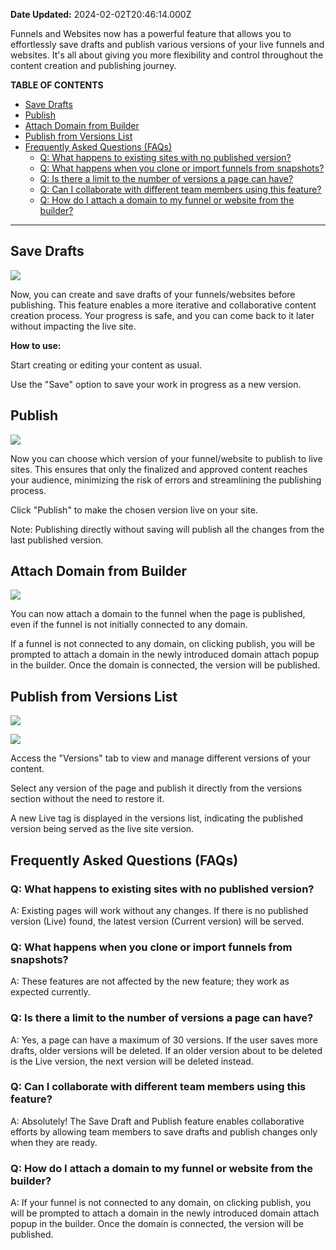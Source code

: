 **Date Updated:** 2024-02-02T20:46:14.000Z

Funnels and Websites now has a powerful feature that allows you to effortlessly save drafts and publish various versions of your live funnels and websites. It's all about giving you more flexibility and control throughout the content creation and publishing journey.

  
**TABLE OF CONTENTS**

* [Save Drafts](#Save-Drafts)
* [Publish](#Publish)
* [Attach Domain from Builder](#Attach-Domain-from-Builder)
* [Publish from Versions List](#Publish-from-Versions-List)
* [Frequently Asked Questions (FAQs)](#Frequently-Asked-Questions-%28FAQs%29)  
   * [Q: What happens to existing sites with no published version?](#Q%3A-What-happens-to-existing-sites-with-no-published-version?)  
   * [Q: What happens when you clone or import funnels from snapshots?](#Q%3A-What-happens-when-you-clone-or-import-funnels-from-snapshots?)  
   * [Q: Is there a limit to the number of versions a page can have?](#Q%3A-Is-there-a-limit-to-the-number-of-versions-a-page-can-have?)  
   * [Q: Can I collaborate with different team members using this feature?](#Q%3A-Can-I-collaborate-with-different-team-members-using-this-feature?)  
   * [Q: How do I attach a domain to my funnel or website from the builder?](#Q%3A-How-do-I-attach-a-domain-to-my-funnel-or-website-from-the-builder?)

---

## Save Drafts

![](https://s3.amazonaws.com/cdn.freshdesk.com/data/helpdesk/attachments/production/155019480176/original/pB1Yp7vkO9_rR5z4YtmkTVN2pst9JAbtwg.png?1706886761)

  
Now, you can create and save drafts of your funnels/websites before publishing. This feature enables a more iterative and collaborative content creation process. Your progress is safe, and you can come back to it later without impacting the live site.

  
**How to use:**

Start creating or editing your content as usual.

Use the "Save" option to save your work in progress as a new version.

  
## Publish

![](https://s3.amazonaws.com/cdn.freshdesk.com/data/helpdesk/attachments/production/155019480352/original/bT7JelbcikusUSQQbbvBjWSq802DwSjcaw.png?1706886803)

Now you can choose which version of your funnel/website to publish to live sites. This ensures that only the finalized and approved content reaches your audience, minimizing the risk of errors and streamlining the publishing process.

  
Click "Publish" to make the chosen version live on your site.

Note: Publishing directly without saving will publish all the changes from the last published version. 

  
## Attach Domain from Builder

![](https://s3.amazonaws.com/cdn.freshdesk.com/data/helpdesk/attachments/production/155019479764/original/BsvuQz1OUX-gVtIJma3z5NzP8Y2x8pM-eA.png?1706886642)

You can now attach a domain to the funnel when the page is published, even if the funnel is not initially connected to any domain.

If a funnel is not connected to any domain, on clicking publish, you will be prompted to attach a domain in the newly introduced domain attach popup in the builder. Once the domain is connected, the version will be published.

  
## Publish from Versions List

![](https://s3.amazonaws.com/cdn.freshdesk.com/data/helpdesk/attachments/production/155019480034/original/I8MU1alcR8Zmc_K1F8tO78rvXUW8SIehwQ.png?1706886698)

![](https://s3.amazonaws.com/cdn.freshdesk.com/data/helpdesk/attachments/production/155019480057/original/qcjZlvk9yIzqxkdHeUn1FYpNPl-DJnDYLQ.png?1706886712)

Access the "Versions" tab to view and manage different versions of your content.

Select any version of the page and publish it directly from the versions section without the need to restore it.

A new Live tag is displayed in the versions list, indicating the published version being served as the live site version.

  
## Frequently Asked Questions (FAQs)

### Q: What happens to existing sites with no published version?

A: Existing pages will work without any changes. If there is no published version (Live) found, the latest version (Current version) will be served.

### Q: What happens when you clone or import funnels from snapshots?

A: These features are not affected by the new feature; they work as expected currently.

### Q: Is there a limit to the number of versions a page can have?

A: Yes, a page can have a maximum of 30 versions. If the user saves more drafts, older versions will be deleted. If an older version about to be deleted is the Live version, the next version will be deleted instead.

### Q: Can I collaborate with different team members using this feature?

A: Absolutely! The Save Draft and Publish feature enables collaborative efforts by allowing team members to save drafts and publish changes only when they are ready.

### Q: How do I attach a domain to my funnel or website from the builder?

A: If your funnel is not connected to any domain, on clicking publish, you will be prompted to attach a domain in the newly introduced domain attach popup in the builder. Once the domain is connected, the version will be published.

###   
